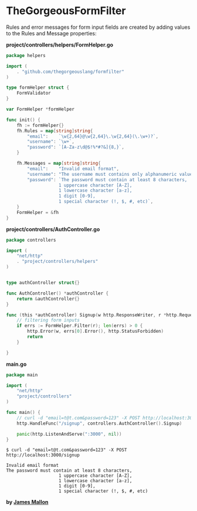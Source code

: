 # TheGorgeousFormFilter

Rules and error messages for form input fields are created by adding values to the Rules and Message properties:

**project/controllers/helpers/FormHelper.go**
```Go
package helpers

import (
	. "github.com/thegorgeouslang/formfilter"
)

type formHelper struct {
	FormValidator
}

var FormHelper *formHelper

func init() {
	fh := formHelper{}
	fh.Rules = map[string]string{
		"email":    `\w{2,64}@\w{2,64}\.\w{2,64}(\.\w+)?`,
        "username": `\w+`,
		"password": `[A-Za-z\d@$!%*#?&]{8,}`,
	}

	fh.Messages = map[string]string{
		"email":    "Invalid email format",
		"username": "The username must contains only alphanumeric values",
		"password": `The password must contain at least 8 characters,
                    1 uppercase character [A-Z],
                    1 lowercase character [a-z],
                    1 digit [0-9],
                    1 special character (!, $, #, etc)`,
	}
	FormHelper = &fh
}

```
**project/controllers/AuthController.go**

```Go
package controllers

import (
	"net/http"
	. "project/controllers/helpers"
)


type authController struct{}

func AuthController() *authController {
	return &authController{}
}

func (this *authController) Signup(w http.ResponseWriter, r *http.Request) {
	// filtering form inputs
	if errs := FormHelper.Filter(r); len(errs) > 0 {
		http.Error(w, errs[0].Error(), http.StatusForbidden)
		return
	}

}
```
**main.go**
```Go
package main

import (
	"net/http"
	"project/controllers"
)

func main() {
	// curl -d "email=t@t.com&password=123" -X POST http://localhost:3000/signup
	http.HandleFunc("/signup", controllers.AuthController().Signup)

	panic(http.ListenAndServe(":3000", nil))
}
```

```
$ curl -d "email=t@t.com&password=123" -X POST http://localhost:3000/signup     

Invalid email format
The password must contain at least 8 characters,
                    1 uppercase character [A-Z],
                    1 lowercase character [a-z],
                    1 digit [0-9],
                    1 special character (!, $, #, etc)

```
**by [James Mallon]**

[James Mallon]: <https://www.linkedin.com/in/thiago-mallon/>

